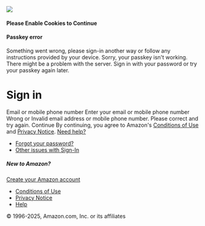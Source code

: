 ![](https://fls-na.amazon.com/1/batch/1/OP/ATVPDKIKX0DER:144-7016179-2583953:R7WN1PD3H546NS2TAW7B$uedata=s:%2Fap%2Fuedata%3Fstaticb%26id%3DR7WN1PD3H546NS2TAW7B:0)
[ ](https://www.amazon.com/ref=ap_frn_logo)
#### Please Enable Cookies to Continue
[ ](https://www.amazon.com/gp/help/customer/display.html/ref=ap_cookie_error_help)
#### Passkey error
Something went wrong, please sign-in another way or follow any instructions provided by your device. 
Sorry, your passkey isn't working. There might be a problem with the server. Sign in with your password or try your passkey again later. 
#  Sign in 
Email or mobile phone number 
Enter your email or mobile phone number 
Wrong or Invalid email address or mobile phone number. Please correct and try again. 
Continue 
By continuing, you agree to Amazon's [Conditions of Use](https://www.amazon.com/gp/help/customer/display.html/ref=ap_signin_notification_condition_of_use?ie=UTF8&nodeId=508088) and [Privacy Notice](https://www.amazon.com/gp/help/customer/display.html/ref=ap_signin_notification_privacy_notice?ie=UTF8&nodeId=468496). 
[ Need help? ](javascript:void\(0\))
  * [ Forgot your password? ](https://www.amazon.com/ap/forgotpassword?openid.pape.max_auth_age=3600&openid.identity=http%3A%2F%2Fspecs.openid.net%2Fauth%2F2.0%2Fidentifier_select&language=en_US&pageId=amzn_creditwebsite_us&openid.return_to=https%3A%2F%2Fwww.amazon.com%2Fcredit%2Fstorecard%2Fmember%3Fplattr%3DPLCCFOOT%26ref_%3Dfooter_plcc&prevRID=R7WN1PD3H546NS2TAW7B&openid.assoc_handle=amzn_creditwebsite_us&openid.mode=checkid_setup&prepopulatedLoginId=&failedSignInCount=0&openid.claimed_id=http%3A%2F%2Fspecs.openid.net%2Fauth%2F2.0%2Fidentifier_select&openid.ns=http%3A%2F%2Fspecs.openid.net%2Fauth%2F2.0)
  * [ Other issues with Sign-In ](https://www.amazon.com/gp/help/customer/account-issues/ref=ap_login_with_otp_claim_collection?ie=UTF8)


##### New to Amazon?
[ Create your Amazon account ](https://www.amazon.com/ap/register?openid.pape.max_auth_age=3600&openid.return_to=https%3A%2F%2Fwww.amazon.com%2Fcredit%2Fstorecard%2Fmember%3Fplattr%3DPLCCFOOT%26ref_%3Dfooter_plcc&prevRID=R7WN1PD3H546NS2TAW7B&openid.identity=http%3A%2F%2Fspecs.openid.net%2Fauth%2F2.0%2Fidentifier_select&openid.assoc_handle=amzn_creditwebsite_us&openid.mode=checkid_setup&prepopulatedLoginId=&failedSignInCount=0&language=en_US&openid.claimed_id=http%3A%2F%2Fspecs.openid.net%2Fauth%2F2.0%2Fidentifier_select&pageId=amzn_creditwebsite_us&openid.ns=http%3A%2F%2Fspecs.openid.net%2Fauth%2F2.0)
  * [ Conditions of Use ](https://www.amazon.com/gp/help/customer/display.html/ref=ap_desktop_footer_cou?ie=UTF8&nodeId=508088)
  * [ Privacy Notice ](https://www.amazon.com/gp/help/customer/display.html/ref=ap_desktop_footer_privacy_notice?ie=UTF8&nodeId=468496)
  * [ Help ](https://www.amazon.com/help)


© 1996-2025, Amazon.com, Inc. or its affiliates 
